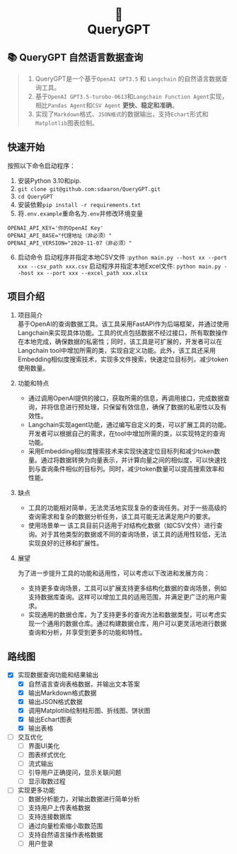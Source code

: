 <h1 align="center">
📄<br>QueryGPT
</h1>

## 📚 QueryGPT 自然语言数据查询

> 1. QueryGPT是一个基于`OpenAI GPT3.5` 和 `Langchain` 的自然语言数据查询工具。  
> 2. 基于`OpenAI GPT3.5-turobo-0613`和`Langchain Function Agent`实现，相比`Pandas Agent`和`CSV Agent` **更快、稳定和准确**。  
> 3. 实现了`Markdown`格式、`JSON格式`的数据输出，支持`Echart`形式和`Matplotlib`图表绘制。  

## 快速开始
按照以下命令启动程序：
1. 安装Python 3.10和pip.
2. `git clone git@github.com:sdaaron/QueryGPT.git`
3. `cd QueryGPT`
4. 安装依赖`pip install -r requirements.txt`
5. 将`.env.example`重命名为`.env`并修改环境变量
```
OPENAI_API_KEY='你的OpenAI Key'
OPENAI_API_BASE="代理地址（非必须）"
OPENAI_API_VERSION="2020-11-07（非必须）"
```
6. 启动命令
启动程序并指定本地CSV文件 :```python main.py --host xx --port xxx --csv_path xxx.csv```
启动程序并指定本地Excel文件: ```python main.py --host xx --port xxx --excel_path xxx.xlsx```


## 项目介绍
1. 项目简介  
    基于OpenAI的查询数据工具。该工具采用FastAPI作为后端框架，并通过使用Langchain来实现具体功能。工具的优点包括数据不经过接口，所有取数操作在本地完成，确保数据的私密性；同时，该工具是可扩展的，开发者可以在Langchain tool中增加所需的类，实现自定义功能。此外，该工具还采用Embedding相似度搜索技术，实现多文件搜索，快速定位目标列，减少token使用数量。
2. 功能和特点   
   * 通过调用OpenAI提供的接口，获取所需的信息，再调用接口，完成数据查询，并将信息进行预处理，只保留有效信息，确保了数据的私密性以及有效性。
   *  Langchain实现agent功能，通过编写自定义的类，可以扩展工具的功能。开发者可以根据自己的需求，在tool中增加所需的类，以实现特定的查询功能。
   * 采用Embedding相似度搜索技术来实现快速定位目标列和减少token数量。通过将数据转换为向量表示，并计算向量之间的相似度，可以快速找到与查询条件相似的目标列。同时，减少token数量可以提高搜索效率和性能。

3. 缺点
   *  工具的功能相对简单，无法灵活地实现复杂的查询任务。对于一些高级的查询需求和复杂的数据分析任务，该工具可能无法满足用户的要求。
   * 使用场景单一 该工具目前只适用于对结构化数据（如CSV文件）进行查询。对于其他类型的数据或不同的查询场景，该工具的适用性较低，无法实现良好的迁移和扩展性。

4. 展望 

   为了进一步提升工具的功能和适用性，可以考虑以下改进和发展方向：

   * 支持更多查询场景，工具可以扩展支持更多结构化数据的查询场景，例如支持数据库查询。这样可以增加工具的适用范围，并满足更广泛的用户需求。
   * 实现通用的数据仓库，为了支持更多的查询方法和数据类型，可以考虑实现一个通用的数据仓库。通过构建数据仓库，用户可以更灵活地进行数据查询和分析，并享受到更多的功能和特性。


## 路线图
- [x] 实现数据查询功能和结果输出
  - [x] 自然语言查询表格数据，并输出文本答案
  - [x] 输出Markdown格式数据
  - [x] 输出JSON格式数据
  - [x] 调用Matplotlib绘制柱形图、折线图、饼状图
  - [x] 输出Echart图表
  - [x] 输出表格

- [ ] 交互优化
  - [ ] 界面UI美化
  - [ ] 图表样式优化
  - [ ] 流式输出
  - [ ] 引导用户正确提问，显示关联问题
  - [ ] 显示取数过程

- [ ] 实现更多功能
  - [ ] 数据分析能力，对输出数据进行简单分析
  - [ ] 支持用户上传表格数据
  - [ ] 支持连接数据库
  - [ ] 通过向量检索缩小取数范围
  - [ ] 支持自然语言操作表格数据
  - [ ] 用户登录